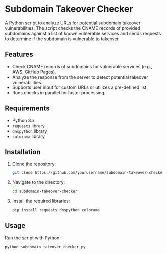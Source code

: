 # Subdomain Takeover Checker

A Python script to analyze URLs for potential subdomain takeover vulnerabilities. The script checks the CNAME records of provided subdomains against a list of known vulnerable services and sends requests to determine if the subdomain is vulnerable to takeover.

## Features

- Check CNAME records of subdomains for vulnerable services (e.g., AWS, GitHub Pages).
- Analyze the response from the server to detect potential takeover vulnerabilities.
- Supports user input for custom URLs or utilizes a pre-defined list.
- Runs checks in parallel for faster processing.

## Requirements

- Python 3.x
- `requests` library
- `dnspython` library
- `colorama` library

## Installation

1. Clone the repository:
   ```bash
   git clone https://github.com/yourusername/subdomain-takeover-checker.git
2. Navigate to the directory:
   ```bash
   cd subdomain-takeover-checker
3. Install the required libraries:
   ```bash
   pip install requests dnspython colorama

## Usage


Run the script with Python:

```bash
python subdomain_takeover_checker.py
